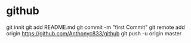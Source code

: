 # github
git innit
git add README.md
git commit -m "first Commit"
git remote add origin https://github.com/Anthonyc833/github
git push -u origin master
